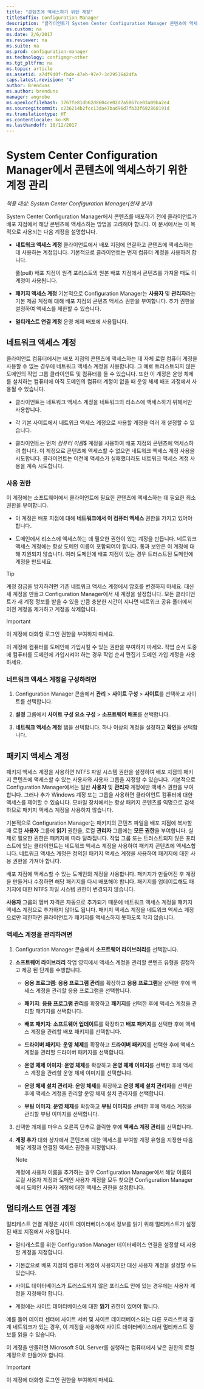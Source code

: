 ```yaml
---
title: "콘텐츠에 액세스하기 위한 계정"
titleSuffix: Configuration Manager
description: "클라이언트가 System Center Configuration Manager 콘텐츠에 액세스하는 계정에 대해 알아봅니다."
ms.custom: na
ms.date: 2/6/2017
ms.reviewer: na
ms.suite: na
ms.prod: configuration-manager
ms.technology: configmgr-other
ms.tgt_pltfrm: na
ms.topic: article
ms.assetid: a7df9d0f-fbde-47eb-97e7-3d29536424fa
caps.latest.revision: "4"
author: Brenduns
ms.author: brenduns
manager: angrobe
ms.openlocfilehash: 3767fe81db62d8604de02d7a5867ce03a09ba2e4
ms.sourcegitcommit: c236214b2fcc13dae7bad96d7fb33f692868191d
ms.translationtype: HT
ms.contentlocale: ko-KR
ms.lasthandoff: 10/12/2017
---
```

# <a name="manage-accounts-to-access-content-in-system-center-configuration-manager"></a>System Center Configuration Manager에서 콘텐츠에 액세스하기 위한 계정 관리

*적용 대상: System Center Configuration Manager(현재 분기)*

System Center Configuration Manager에서 콘텐츠를 배포하기 전에 클라이언트가 배포 지점에서 해당 콘텐츠에 액세스하는 방법을 고려해야 합니다. 이 문서에서는 이 목적으로 사용되는 다음 계정을 설명합니다.

-   **네트워크 액세스 계정** 클라이언트에서 배포 지점에 연결하고 콘텐츠에 액세스하는 데 사용하는 계정입니다. 기본적으로 클라이언트는 먼저 컴퓨터 계정을 사용하려 합니다.

     풀(pull) 배포 지점이 원격 포리스트의 원본 배포 지점에서 콘텐츠를 가져올 때도 이 계정이 사용됩니다.  

-   **패키지 액세스 계정** 기본적으로 Configuration Manager는 **사용자** 및 **관리자**라는 기본 제공 계정에 대해 배포 지점의 콘텐츠 액세스 권한을 부여합니다. 추가 권한을 설정하여 액세스를 제한할 수 있습니다.  

-   **멀티캐스트 연결 계정** 운영 체제 배포에 사용됩니다.  

##  <a name="bkmk_NAA"></a> 네트워크 액세스 계정  
 클라이언트 컴퓨터에서는 배포 지점의 콘텐츠에 액세스하는 데 자체 로컬 컴퓨터 계정을 사용할 수 없는 경우에 네트워크 액세스 계정을 사용합니다. 그 예로 트러스트되지 않은 도메인의 작업 그룹 클라이언트 및 컴퓨터를 들 수 있습니다. 또한 이 계정은 운영 체제를 설치하는 컴퓨터에 아직 도메인의 컴퓨터 계정이 없을 때 운영 체제 배포 과정에서 사용될 수 있습니다.  

-   클라이언트는 네트워크 액세스 계정을 네트워크의 리소스에 액세스하기 위해서만 사용합니다.  

-   각 기본 사이트에서 네트워크 액세스 계정으로 사용할 계정을 여러 개 설정할 수 있습니다.  

-   클라이언트는 먼저 *컴퓨터 이름*$ 계정을 사용하여 배포 지점의 콘텐츠에 액세스하려 합니다. 이 계정으로 콘텐츠에 액세스할 수 없으면 네트워크 액세스 계정 사용을 시도합니다. 클라이언트는 이전에 액세스가 실패했더라도 네트워크 액세스 계정 사용을 계속 시도합니다.  

### <a name="permissions"></a>사용 권한
이 계정에는 소프트웨어에서 클라이언트에 필요한 콘텐츠에 액세스하는 데 필요한 최소 권한을 부여합니다.  

-   이 계정은 배포 지점에 대해 **네트워크에서 이 컴퓨터 액세스** 권한을 가지고 있어야 합니다.  

-   도메인에서 리소스에 액세스하는 데 필요한 권한이 있는 계정을 만듭니다. 네트워크 액세스 계정에는 항상 도메인 이름이 포함되어야 합니다. 통과 보안은 이 계정에 대해 지원되지 않습니다. 여러 도메인에 배포 지점이 있는 경우 트러스트된 도메인에 계정을 만드세요.  

> [!TIP]  
>  계정 잠금을 방지하려면 기존 네트워크 액세스 계정에서 암호를 변경하지 마세요. 대신 새 계정을 만들고 Configuration Manager에서 새 계정을 설정합니다. 모든 클라이언트가 새 계정 정보를 받을 수 있을 만큼 충분한 시간이 지나면 네트워크 공유 폴더에서 이전 계정을 제거하고 계정을 삭제합니다.  

> [!IMPORTANT]  
>  이 계정에 대화형 로그인 권한을 부여하지 마세요.  
>   
>  이 계정에 컴퓨터를 도메인에 가입시킬 수 있는 권한을 부여하지 마세요. 작업 순서 도중에 컴퓨터를 도메인에 가입시켜야 하는 경우 작업 순서 편집기 도메인 가입 계정을 사용하세요.  

### <a name="to-configure-the-network-access-account"></a>네트워크 액세스 계정을 구성하려면  

1.  Configuration Manager 콘솔에서 **관리** >   **사이트 구성** >  **사이트**를 선택하고 사이트를 선택합니다.  

2.  **설정** 그룹에서 **사이트 구성 요소 구성** > **소프트웨어 배포**를 선택합니다.  

3.  **네트워크 액세스 계정** 탭을 선택합니다. 하나 이상의 계정을 설정하고 **확인**을 선택합니다.  

##  <a name="bkmk_Paa"></a> 패키지 액세스 계정  
 패키지 액세스 계정을 사용하면 NTFS 파일 시스템 권한을 설정하여 배포 지점의 패키지 콘텐츠에 액세스할 수 있는 사용자와 사용자 그룹을 지정할 수 있습니다. 기본적으로 Configuration Manager에서는 일반 **사용자** 및 **관리자** 계정에만 액세스 권한을 부여합니다. 그러나 추가 Windows 계정 또는 그룹을 사용하면 클라이언트 컴퓨터에 대한 액세스를 제어할 수 있습니다. 모바일 장치에서는 항상 패키지 콘텐츠를 익명으로 검색하므로 패키지 액세스 계정을 사용하지 않습니다.  

 기본적으로 Configuration Manager는 패키지의 콘텐츠 파일을 배포 지점에 복사할 때 로컬 **사용자** 그룹에 **읽기** 권한을, 로컬 **관리자** 그룹에는 **모든 권한**을 부여합니다. 실제로 필요한 권한은 패키지에 따라 달라집니다. 작업 그룹 또는 트러스트되지 않은 포리스트에 있는 클라이언트는 네트워크 액세스 계정을 사용하여 패키지 콘텐츠에 액세스합니다. 네트워크 액세스 계정은 정의된 패키지 액세스 계정을 사용하여 패키지에 대한 사용 권한을 가져야 합니다.  

 배포 지점에 액세스할 수 있는 도메인의 계정을 사용합니다. 패키지가 만들어진 후 계정을 만들거나 수정하면 해당 패키지를 다시 배포해야 합니다. 패키지를 업데이트해도 패키지에 대한 NTFS 파일 시스템 권한이 변경되지 않습니다.  

 **사용자** 그룹의 멤버 자격은 자동으로 추가되기 때문에 네트워크 액세스 계정을 패키지 액세스 계정으로 추가하지 않아도 됩니다. 패키지 액세스 계정을 네트워크 액세스 계정으로만 제한하면 클라이언트가 패키지를 액세스하지 못하도록 막지 않습니다.  

### <a name="to-manage-access-accounts"></a>액세스 계정을 관리하려면  

1.  Configuration Manager 콘솔에서 **소프트웨어 라이브러리**를 선택합니다.  

2.  **소프트웨어 라이브러리** 작업 영역에서 액세스 계정을 관리할 콘텐츠 유형을 결정하고 제공 된 단계를 수행합니다.  

    -   **응용 프로그램**: **응용 프로그램 관리**를 확장하고 **응용 프로그램**을 선택한 후에 액세스 계정을 관리할 응용 프로그램을 선택합니다.  

    -   **패키지**: **응용 프로그램 관리**를 확장하고 **패키지**를 선택한 후에 액세스 계정을 관리할 패키지를 선택합니다.  

    -   **배포 패키지**: **소프트웨어 업데이트**를 확장하고 **배포 패키지**를 선택한 후에 액세스 계정을 관리할 배포 패키지를 선택합니다.  

    -   **드라이버 패키지**: **운영 체제**를 확장하고 **드라이버 패키지**를 선택한 후에 액세스 계정을 관리할 드라이버 패키지를 선택합니다.  

    -   **운영 체제 이미지**: **운영 체제**를 확장하고 **운영 체제 이미지**를 선택한 후에 액세스 계정을 관리할 운영 체제 이미지를 선택합니다.  

    -   **운영 체제 설치 관리자**: **운영 체제**를 확장하고 **운영 체제 설치 관리자**를 선택한 후에 액세스 계정을 관리할 운영 체제 설치 관리자를 선택합니다.  

    -   **부팅 이미지**: **운영 체제**를 확장하고 **부팅 이미지**를 선택한 후에 액세스 계정을 관리할 부팅 이미지를 선택합니다.  

3.  선택한 개체를 마우스 오른쪽 단추로 클릭한 후에 **액세스 계정 관리**를 선택합니다.  

4.  **계정 추가** 대화 상자에서 콘텐츠에 대한 액세스를 부여할 계정 유형을 지정한 다음 해당 계정과 연결된 액세스 권한을 지정합니다.  

    > [!NOTE]  
    >  계정에 사용자 이름을 추가하는 경우 Configuration Manager에서 해당 이름의 로컬 사용자 계정과 도메인 사용자 계정을 모두 찾으면 Configuration Manager에서 도메인 사용자 계정에 대한 액세스 권한을 설정합니다.  

##  <a name="bkmk_multi"></a> 멀티캐스트 연결 계정  
 멀티캐스트 연결 계정은 사이트 데이터베이스에서 정보를 읽기 위해 멀티캐스트가 설정된 배포 지점에서 사용됩니다.  

-   멀티캐스트를 위한 Configuration Manager 데이터베이스 연결을 설정할 때 사용할 계정을 지정합니다.  

-   기본값으로 배포 지점의 컴퓨터 계정이 사용되지만 대신 사용자 계정을 설정할 수도 있습니다.  

-   사이트 데이터베이스가 트러스트되지 않은 포리스트 안에 있는 경우에는 사용자 계정을 지정해야 합니다.  

-   계정에는 사이트 데이터베이스에 대한 **읽기** 권한이 있어야 합니다.  

예를 들어 데이터 센터에 사이트 서버 및 사이트 데이터베이스와는 다른 포리스트에 경계 네트워크가 있는 경우, 이 계정을 사용하여 사이트 데이터베이스에서 멀티캐스트 정보를 읽을 수 있습니다.

이 계정을 만들려면 Microsoft SQL Server를 실행하는 컴퓨터에서 낮은 권한의 로컬 계정으로 만들어야 합니다.  

> [!IMPORTANT]  
>  이 계정에 대화형 로그인 권한을 부여하지 마세요.  
